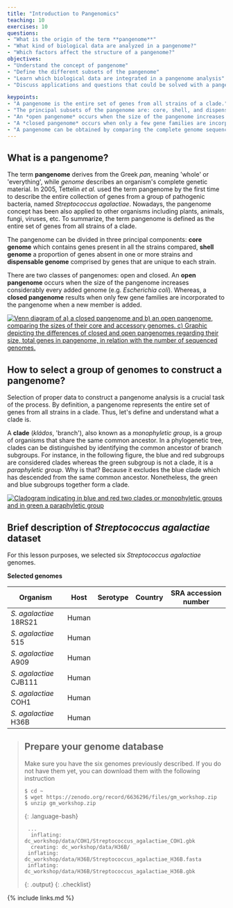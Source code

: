 ```yaml
---
title: "Introduction to Pangenomics"
teaching: 10
exercises: 10
questions:
- "What is the origin of the term **pangenome**"
- "What kind of biological data are analyzed in a pangenome?"
- "Which factors affect the structure of a pangenome?"
objectives:
- "Understand the concept of pangenome"
- "Define the different subsets of the pangenome"
- "Learn which biological data are integrated in a pangenome analysis"
- "Discuss applications and questions that could be solved with a pangenome analysis"

keypoints:
- "A pangenome is the entire set of genes from all strains of a clade."
- "The principal subsets of the pangenome are: core, shell, and dispensable genome."
- "An *open pangenome* occurs when the size of the pangenome increases considerably with every added genome."
- "A *closed pangenome* occurs when only a few gene families are incorporated to the pangenome when a new genome is added."
- "A pangenome can be obtained by comparing the complete genome sequences of all members of a clade."
---
```

## What is a pangenome?

The term **pangenome** derives from the Greek *pan*, meaning 'whole' or 'everything', while *genome* describes
an organism's complete genetic material. In 2005, Tettelin *et al.* used the term pangenome by the first time
to describe the entire collection of genes from a group of pathogenic bacteria, named *Streptococcus agalactiae*.
Nowadays, the pangenome concept has been also applied to other organisms including plants, animals, fungi, viruses, etc.
To summarize, the term pangenome is defined as the entire set of genes from all strains of a clade.

The pangenome can be divided in three principal components: **core genome** which contains genes present
in all the strains compared, **shell genome** a proportion of genes absent in one or more strains
and **dispensable genome** comprised by genes that are unique to each strain.

There are two classes of pangenomes: open and closed. An **open pangenome** occurs when the size of the
pangenome increases considerably every added genome (e.g. *Escherichia coli*). Whereas, a **closed pangenome**
results when only few gene families are incorporated to the pangenome when a new member is added.


<a href="{{ page.root }}/fig/01-01-01.png">
   <img src="{{ page.root }}/fig/01-01-01.png" alt="Venn diagram of a) a closed pangenome and b) an open pangenome, comparing the sizes of their core and accessory genomes. c) Graphic depicting the differences of closed and open pangenomes regarding their size, total genes in pangenome, in relation with the number of sequenced genomes." />
  </a>

## How to select a group of genomes to construct a pangenome?

Selection of proper data to construct a pangenome analysis is a crucial task of the process. By definition, a pangenome represents
the entire set of genes from all strains in a clade. Thus, let's define and understand what a clade is.

A **clade** (*kládos*, 'branch'), also known as a *monophyletic group*, is a group of organisms that share the same common ancestor.
In a phylogenetic tree, clades can be distinguished by identifying the common ancestor of branch subgroups. For instance, in the
following figure, the blue and red subgroups are considered clades whereas the green subgroup is not a clade, it is a *paraphyletic group*.
Why is that? Because it excludes the blue clade which has descended from the same common ancestor. Nonetheless, the green and blue subgroups
together form a clade.

<a href="{{ page.root }}/fig/01-01-02.png">
   <img src="{{ page.root }}/fig/01-01-02.png" alt="Cladogram indicating in blue and red two clades or monophyletic groups and in green a paraphyletic group" />
  </a>

## Brief description of *Streptococcus agalactiae* dataset

For this lesson purposes, we selected six *Streptococcus agalactiae* genomes.


**Selected genomes**


| Organism            	| Host	| Serotype   | Country 	| SRA accession number |
|-------------------------|---------|------------|-------------|---------------------|
|*S. agalactiae*  18RS21  | Human   |        	|         	|                 	|
|*S. agalactiae*  515 	| Human   |        	|         	|                 	|
|*S. agalactiae*  A909	| Human   |        	|         	|                 	|
|*S. agalactiae*  CJB111  | Human   |        	|         	|                 	|
|*S. agalactiae*  COH1	| Human   |        	|         	|                 	|
|*S. agalactiae*  H36B	| Human   |        	|         	|                 	|



> ## Prepare your genome database
> Make sure you have the six genomes previously described. If you do not have them yet, you can download them with the following instruction
>
> ~~~
> $ cd ~
> $ wget https://zenodo.org/record/6636296/files/gm_workshop.zip
> $ unzip gm_workshop.zip
> ~~~
> {: .language-bash}
>
> ~~~
>  ...
>   inflating: dc_workshop/data/COH1/Streptococcus_agalactiae_COH1.gbk  
>   creating: dc_workshop/data/H36B/
>  inflating: dc_workshop/data/H36B/Streptococcus_agalactiae_H36B.fasta  
>  inflating: dc_workshop/data/H36B/Streptococcus_agalactiae_H36B.gbk  
> ~~~
> {: .output}
{: .checklist}

{% include links.md %}





